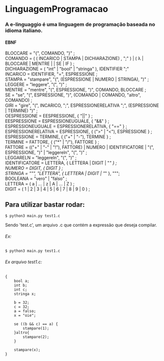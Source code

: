 # LinguagemProgramacao


### A e-linguaggio é uma linguagem de programação baseada no idioma italiano. 


#### EBNF

BLOCCARE = "{", COMANDO, "}" ;  
COMANDO = ( ( INCARICO | STAMPA | DICHIARAZIONE) , ";" ) | ( λ | BLOCCARE | MENTRE |  | SE | IF ) ;   
DICHIARAZIONE = ( "int" |  "bool" | "stringa" ),  IDENTIFIER ";"   
INCARICO = IDENTIFIER, "=", ESPRESSIONE ;                                            
STAMPA = "stampare", "(", (ESPRESSIONE | NUMERO | STRINGA), ")" ;         
LEGGERE = "leggere", "(", ")" ;                        
MENTRE = "mentre", "(", ESPRESSIONE, ")", COMANDO, BLOCCARE ;  
SE = "se", "(", ESPRESSIONE, ")", (COMANDO | COMANDO, "altro", COMANDO) ;  
GIRI = "gire", "(", INCARICO, ";", ESPRESSIONERELATIVA ";", (ESPRESSIONE | TERMINE)  ")" ;  
OESPRESSIONE = EESPRESSIONE, { "||" } ;  
EESPRESSIONE = ESPRESSIONEUGUALE, { "&&" } ;  
ESPRESSIONEUGUALE = ESPRESSIONERELATIVA, { "==" } ;  
ESPRESSIONERELATIVA = ESPRESSIONE, { (">" | "<"), ESPRESSIONE } ;  
ESPRESSIONE = TERMINE, { ("+" | "-"), TERMINE } ;  
TERMINE = FATTORE, { ("*" | "/"), FATTORE } ;  
FATTORE = (("+" | "-" | "!"), FATTORE) | NUMERO | IDENTIFICATORE | "(", ESPRESSIONE, ")" | "leggereln",  "(", ")" ;  
LEGGARELN = "leggereln", "(", ")" ;  
IDENTIFICATORE = LETTERA, { LETTERA | DIGIT | "_" } ;  
NUMERO = DIGIT, { DIGIT } ;  
STRINGA = """, "LETTERA", { LETTERA | DIGIT | "_" }, """;   
BOOLEANA = "vero" | "falso" ;  
LETTERA = ( a | ... | z | A | ... | Z ) ;  
DIGIT = ( 1 | 2 | 3 | 4 | 5 | 6 | 7 | 8 | 9 | 0 ) ;  




## Para utilizar bastar rodar:

```
$ python3 main.py test1.c 
```
Sendo 'test.c', um arquivo .c que contém a expressão que deseja compilar.

###### Ex:
```
$ python3 main.py test1.c
```

###### Ex arquivo test1.c:
```
{
    bool a;
    int b;
    int c;
    stringa x;
    
    b = 32;
    c = 32;
    a = falso;
    x = "oie";

    se ((b && c) == a) {
    	stampare(1);
    }altro{
    	stampare(2);
    }

    stampare(x);
}
```

